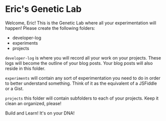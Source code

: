 # Eric's Genetic Lab

Welcome, Eric! This is the Genetic Lab where all your experimentation will happen!
Please create the following folders:

* developer-log
* experiments
* projects

`developer-log` is where you will record all your work on your projects. These logs will become the outline of your blog posts. Your blog posts will also reside in this folder.

`experiments` will contain any sort of experimentation you need to do in order to better understand something. Think of it as the equivalent of a JSFiddle or a Gist.

`projects` this folder will contain subfolders to each of your projects. Keep it clean an organized, please!

Build and Learn! It's on your DNA! 
